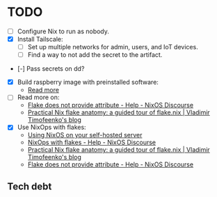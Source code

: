 # TODO

- [ ] Configure Nix to run as nobody.
- [x] Install Tailscale:
  - [ ] Set up multiple networks for admin, users, and IoT devices.
  - [ ] Find a way to not add the secret to the artifact.
- [-] Pass secrets on dd?
- [x] Build raspberry image with preinstalled software:
  - [Read more](https://discourse.nixos.org/t/build-raspberry-image-with-preinstalled-software/33055/3)
- [ ] Read more on:
  - [Flake does not provide attribute - Help - NixOS Discourse](https://discourse.nixos.org/t/flake-does-not-provide-attribute/32156/2)
  - [Practical Nix flake anatomy: a guided tour of flake.nix | Vladimir Timofeenko's blog](https://vtimofeenko.com/posts/practical-nix-flake-anatomy-a-guided-tour-of-flake.nix/)
- [x] Use NixOps with flakes:
  - [Using NixOS on your self-hosted server](https://old.reddit.com/r/selfhosted/comments/1cx4cjg/using_nixos_on_your_selfhosted_server/)
  - [NixOps with flakes - Help - NixOS Discourse](https://discourse.nixos.org/t/nixops-with-flakes/13306/6)
  -  [Practical Nix flake anatomy: a guided tour of flake.nix | Vladimir Timofeenko's blog](https://vtimofeenko.com/posts/practical-nix-flake-anatomy-a-guided-tour-of-flake.nix/)
  -  [Flake does not provide attribute - Help - NixOS Discourse](https://discourse.nixos.org/t/flake-does-not-provide-attribute/32156/2)

## Tech debt
